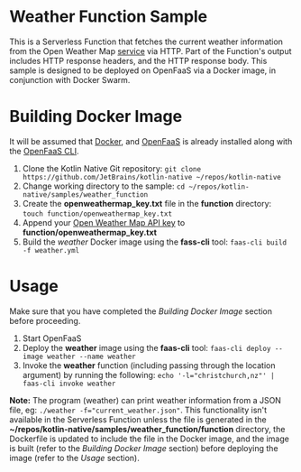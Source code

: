 # Weather Function Sample

This is a Serverless Function that fetches the current weather information from the Open Weather Map [service](https://openweathermap.org/current) via HTTP. Part of the Function's output includes HTTP response headers, and the HTTP response body. This sample is designed to be deployed on OpenFaaS via a Docker image, in conjunction with Docker Swarm.


# Building Docker Image

It will be assumed that [Docker](https://store.docker.com/search?type=edition&offering=community), and [OpenFaaS](https://docs.openfaas.com/deployment/) is already installed along with the [OpenFaaS CLI](https://github.com/openfaas/faas-cli).

1. Clone the Kotlin Native Git repository: `git clone https://github.com/JetBrains/kotlin-native ~/repos/kotlin-native`
2. Change working directory to the sample: `cd ~/repos/kotlin-native/samples/weather_function`
3. Create the **openweathermap_key.txt** file in the **function** directory: `touch function/openweathermap_key.txt`
4. Append your [Open Weather Map API key](https://openweathermap.org/appid) to **function/openweathermap_key.txt**
5. Build the *weather* Docker image using the **fass-cli** tool: `faas-cli build -f weather.yml`


# Usage

Make sure that you have completed the *Building Docker Image* section before proceeding.

1. Start OpenFaaS
2. Deploy the **weather** image using the **faas-cli** tool: `faas-cli deploy --image weather --name weather`
3. Invoke the **weather** function (including passing through the location argument) by running the following: `echo '-l="christchurch,nz"' | faas-cli invoke weather`

**Note:** The program (weather) can print weather information from a JSON file, eg: `./weather -f="current_weather.json"`. This functionality isn't available in the Serverless Function unless the file is generated in the **~/repos/kotlin-native/samples/weather_function/function** directory, the Dockerfile is updated to include the file in the Docker image, and the image is built (refer to the *Building Docker Image* section) before deploying the image (refer to the *Usage* section).
